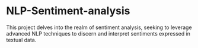 # NLP-Sentiment-analysis
This project delves into the realm of sentiment analysis, seeking to leverage advanced NLP techniques to discern and interpret sentiments expressed in textual data.
